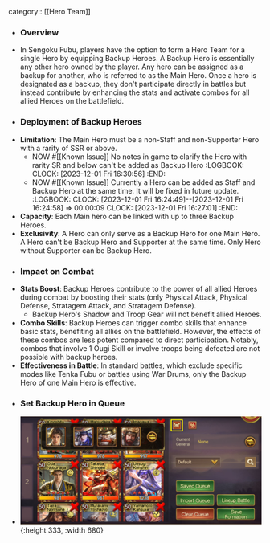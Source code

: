 category:: [[Hero Team]]

- ### Overview
- In Sengoku Fubu, players have the option to form a Hero Team for a single Hero by equipping Backup Heroes. A Backup Hero is essentially any other hero owned by the player. Any hero can be assigned as a backup for another, who is referred to as the Main Hero. Once a hero is designated as a backup, they don't participate directly in battles but instead contribute by enhancing the stats and activate combos for all allied Heroes on the battlefield.
- ### Deployment of Backup Heroes
- **Limitation**: The Main Hero must be a non-Staff and non-Supporter Hero with a rarity of SSR or above.
	- NOW #[[Known Issue]] No notes in game to clarify the Hero with rarity SR and below can't be added as Backup Hero
	  :LOGBOOK:
	  CLOCK: [2023-12-01 Fri 16:30:56]
	  :END:
	- NOW #[[Known Issue]] Currently a Hero can be added as Staff and Backup Hero at the same time. It will be fixed in future update.
	  :LOGBOOK:
	  CLOCK: [2023-12-01 Fri 16:24:49]--[2023-12-01 Fri 16:24:58] =>  00:00:09
	  CLOCK: [2023-12-01 Fri 16:27:01]
	  :END:
- **Capacity**: Each Main hero can be linked with up to three Backup Heroes.
- **Exclusivity**: A Hero can only serve as a Backup Hero for one Main Hero. A Hero can't be Backup Hero and Supporter at the same time. Only Hero without Supporter can be Backup Hero.
- ### Impact on Combat
- **Stats Boost**: Backup Heroes contribute to the power of all allied Heroes during combat by boosting their stats (only Physical Attack, Physical Defense, Stratagem Attack, and Stratagem Defense).
	- Backup Hero's Shadow and Troop Gear will not benefit allied Heroes.
- **Combo Skills**: Backup Heroes can trigger combo skills that enhance basic stats, benefiting all allies on the battlefield. However, the effects of these combos are less potent compared to direct participation. Notably, combos that involve 1 Ougi Skill or involve troops being defeated are not possible with backup heroes.
- **Effectiveness in Battle**: In standard battles, which exclude specific modes like Tenka Fubu or battles using War Drums, only the Backup Hero of one Main Hero is effective.
- ### Set Backup Hero in Queue
- ![image.png](../assets/image_1701315799991_0.png){:height 333, :width 680}